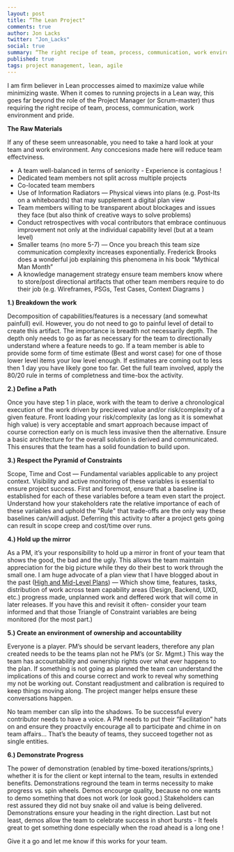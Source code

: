 ```yaml
---
layout: post
title: “The Lean Project"
comments: true
author: Jon Lacks
twitter: "Jon_Lacks"
social: true
summary: “The right recipe of team, process, communication, work environment and pride"
published: true
tags: project management, lean, agile
---
```


I am firm believer in Lean proccesses aimed to maximize value while minimizing waste. When it comes to running projects in a Lean way, this goes far beyond the role of the Project Manager (or Scrum-master) thus requiring the right recipe of team, process, communication, work environment and pride. 

**The Raw Materials**

 If any of these seem unreasonable, you need to take a hard look at your team and work environment. Any conccesions made here will reduce team effectviness.

* A team well-balanced in terms of seniority - Experience is contagious !
* Dedicated team members not split across multiple projects
* Co-located team members
* Use of Information Radiators — Physical views into plans (e.g. Post-Its on a whiteboards) that may supplement a digital plan view
* Team members willing to be transparent about blockages and issues they face (but also think of creative ways to solve problems)
* Conduct retrospectives with vocal contributors that embrace continuous improvement not only at the individual capability level (but at a team level)
* Smaller teams (no more 5-7) —  Once you breach this team size communication complexity increases exponentially.  Frederick Brooks does a wonderful job explaining this phenomena in his book “Mythical Man Month”
* A knowledge management strategy ensure team members know where to store/post directional artifacts that other team members require to do their job (e.g. Wireframes, PSGs, Test Cases, Context Diagrams )

**1.) Breakdown the work**

Decomposition of capabilities/features is a necessary (and somewhat painfull) evil.  However, you do not need to go to painful level of detail to create this artifact.  The importance is breadth not necessarily depth.  The depth only needs to go as far as necessary for the team to directionally understand where a feature needs to go. If a team member is able to provide some form of time estimate (Best and worst case) for one of those lower level items your low level enough. If estimates are coming out to less then 1 day you have likely gone too far.  Get the full team involved, apply the 80/20 rule in terms of completness and time-box the activity.  

**2.) Define a Path**

Once you have step 1 in place, work with the team to derive a chronological execution of the work driven by precieved value and/or risk/complexity of a given feature.  Front loading your risk/complexity (as long as it is somewhat high value) is very acceptable and smart approach because impact of course correction early on is much less invasive then the alternative.   Ensure a basic architecture for the overall solution is derived and communicated. This ensures that the team has a solid foundation to build upon.

**3.) Respect the Pyramid of Constraints**

Scope, Time and Cost —  Fundamental variables applicable to any project context.  Visibility and active monitoring of these variables is essential to ensure project success.  First and foremost, ensure that a baseline is established for each of these variables before a team even start the project. Understand how your stakeholders rate the relative importance of each of these variables and uphold the "Rule" that trade-offs are the only way these baselines can/will adjust.   Deferring this activity to after a project gets going can result in scope creep and cost/time over runs.  

**4.) Hold up the mirror**

As a PM, it’s your responsibility to hold up a mirror in front of your team that shows the good, the bad and the ugly.  This allows the team maintain appreciation for the big picture while they do their best to work through the small one.   I am huge advocate of a plan view that I have blogged about in the past ([High and Mid-Level Plans](http://reefpoints.dockyard.com/2014/07/29/project-carpe-diem.html)) — Which show time, features, tasks, distribution of work across team capability areas (Design, Backend, UXD, etc.) progress made, unplanned work and deffered work that will come in later releases.  If you have this and revisit it often- consider your team informed and that those Triangle of Constraint variables are being monitored (for the most part.)

**5.) Create an environment of ownership and accountability**

Everyone is a player. PM’s should be servant leaders, therefore any plan created needs to be the teams plan not he PM’s (or Sr. Mgmt.)  This way the team has accountability and ownership rights over what ever happens to the plan.  If something is not going as planned the team can understand the implications of this and course correct and work to reveal why something my not be working out.  Constant readjustment and calibration is required to keep things moving along. The project manger helps ensure these conversations happen.

No team member can slip into the shadows. To be successful every contributor needs to have a voice.  A PM needs to put their “Facilitation” hats on and ensure they proactvily encourage all to participate and chime in on team affairs… That’s the beauty of teams, they succeed together not as single entities.  

**6.) Demonstrate Progress**

The power of demonstration (enabled by time-boxed iterations/sprints,) whether it is for the client or kept internal to the team, results in extended benefits.  Demonstrations reground the team in terms necessity to make progress vs. spin wheels.  Demos encourge quality, because no one wants to demo something that does not work (or look good.) Stakeholders  can rest assured they did not buy snake oil and value is being delivered.  Demonstrations ensure your heading in the right direction.  Last but not least, demos allow the team to celebrate success in short bursts - It feels great to get something done especially when the road ahead is a long one !

Give it a go and let me know if this works for your team.

